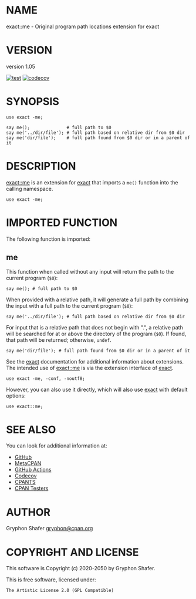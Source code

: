 # NAME

exact::me - Original program path locations extension for exact

# VERSION

version 1.05

[![test](https://github.com/gryphonshafer/exact-me/workflows/test/badge.svg)](https://github.com/gryphonshafer/exact-me/actions?query=workflow%3Atest)
[![codecov](https://codecov.io/gh/gryphonshafer/exact-me/graph/badge.svg)](https://codecov.io/gh/gryphonshafer/exact-me)

# SYNOPSIS

    use exact -me;

    say me();              # full path to $0
    say me('../dir/file'); # full path based on relative dir from $0 dir
    say me('dir/file');    # full path found from $0 dir or in a parent of it

# DESCRIPTION

[exact::me](https://metacpan.org/pod/exact%3A%3Ame) is an extension for [exact](https://metacpan.org/pod/exact) that imports a `me()` function into
the calling namespace.

    use exact -me;

# IMPORTED FUNCTION

The following function is imported:

## me

This function when called without any input will return the path to the current
program (`$0`):

    say me(); # full path to $0

When provided with a relative path, it will generate a full path by combining
the input with a full path to the current program (`$0`):

    say me('../dir/file'); # full path based on relative dir from $0 dir

For input that is a relative path that does not begin with ".", a relative
path will be searched for at or above the directory of the program (`$0`). If
found, that path will be returned; otherwise, `undef`.

    say me('dir/file'); # full path found from $0 dir or in a parent of it

See the [exact](https://metacpan.org/pod/exact) documentation for additional information about
extensions. The intended use of [exact::me](https://metacpan.org/pod/exact%3A%3Ame) is via the extension interface
of [exact](https://metacpan.org/pod/exact).

    use exact -me, -conf, -noutf8;

However, you can also use it directly, which will also use [exact](https://metacpan.org/pod/exact) with
default options:

    use exact::me;

# SEE ALSO

You can look for additional information at:

- [GitHub](https://github.com/gryphonshafer/exact-me)
- [MetaCPAN](https://metacpan.org/pod/exact::me)
- [GitHub Actions](https://github.com/gryphonshafer/exact-me/actions)
- [Codecov](https://codecov.io/gh/gryphonshafer/exact-me)
- [CPANTS](http://cpants.cpanauthors.org/dist/exact-me)
- [CPAN Testers](http://www.cpantesters.org/distro/D/exact-me.html)

# AUTHOR

Gryphon Shafer <gryphon@cpan.org>

# COPYRIGHT AND LICENSE

This software is Copyright (c) 2020-2050 by Gryphon Shafer.

This is free software, licensed under:

    The Artistic License 2.0 (GPL Compatible)
